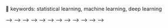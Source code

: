 👋 keywords: statistical learning, machine learning, deep learning

-->
-->
-->
-->
-->
-->
-->
-->
-->
-->
-->
-->
